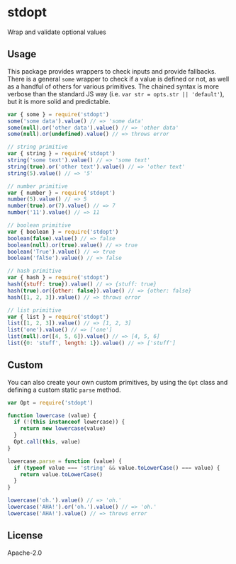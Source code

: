 # stdopt

Wrap and validate optional values

## Usage

This package provides wrappers to check inputs and provide fallbacks. There is a general `some` wrapper to check if a value is defined or not, as well as a handful of others for various primitives. The chained syntax is more verbose than the standard JS way (i.e. `var str = opts.str || 'default'`), but it is more solid and predictable.

```js
var { some } = require('stdopt')
some('some data').value() // => 'some data'
some(null).or('other data').value() // => 'other data'
some(null).or(undefined).value() // => throws error

// string primitive
var { string } = require('stdopt')
string('some text').value() // => 'some text'
string(true).or('other text').value() // => 'other text'
string(5).value() // => '5'

// number primitive
var { number } = require('stdopt')
number(5).value() // => 5
number(true).or(7).value() // => 7
number('11').value() // => 11

// boolean primitive
var { boolean } = require('stdopt')
boolean(false).value() // => false
boolean(null).or(true).value() // => true
boolean('True').value() // => true
boolean('fAlSe').value() // => false

// hash primitive
var { hash } = require('stdopt')
hash({stuff: true}).value() // => {stuff: true}
hash(true).or({other: false}).value() // => {other: false}
hash([1, 2, 3]).value() // => throws error

// list primitive
var { list } = require('stdopt')
list([1, 2, 3]).value() // => [1, 2, 3]
list('one').value() // => ['one']
list(null).or([4, 5, 6]).value() // => [4, 5, 6]
list({0: 'stuff', length: 1}).value() // => ['stuff']
```

## Custom

You can also create your own custom primitives,  by using the `Opt` class and defining a custom static `parse` method.

```js
var Opt = require('stdopt')

function lowercase (value) {
  if (!(this instanceof lowercase)) {
    return new lowercase(value)
  }
  Opt.call(this, value)
}

lowercase.parse = function (value) {
  if (typeof value === 'string' && value.toLowerCase() === value) {
    return value.toLowerCase()
  }
}

lowercase('oh.').value() // => 'oh.'
lowercase('AHA!').or('oh.').value() // => 'oh.'
lowercase('AHA!').value() // => throws error
```

## License

Apache-2.0
